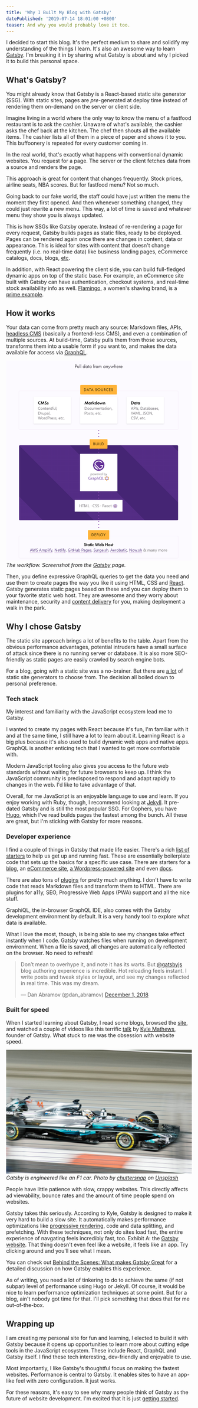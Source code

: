 ```yaml
---
title: 'Why I Built My Blog with Gatsby'
datePublished: '2019-07-14 18:01:00 +0800'
teaser: And why you would probably love it too.
---
```


I decided to start this blog. It's the perfect medium to share and solidify my understanding of the things I learn. It's also an awesome way to learn [Gatsby](https://www.gatsbyjs.org/). I'm breaking it in by sharing what Gatsby is about and why I picked it to build this personal space.

## What's Gatsby?

You might already know that Gatsby is a React-based static site generator (SSG). With static sites, pages are _pre_-generated at deploy time instead of rendering them on-demand on the server or client side.

Imagine living in a world where the only way to know the menu of a fastfood restaurant is to ask the cashier. Unaware of what's available, the cashier asks the chef back at the kitchen. The chef then shouts all the available items. The cashier lists all of them in a piece of paper and shows it to you. This buffoonery is repeated for every customer coming in.

In the real world, that's exactly what happens with conventional dynamic websites. You request for a page. The server or the client fetches data from a source and renders the page.

This approach is great for content that changes frequently. Stock prices, airline seats, NBA scores. But for fastfood menu? Not so much.

Going back to our fake world, the staff could have just written the menu the moment they first opened. And then whenever something changed, they could just rewrite a new menu. This way, a lot of time is saved and whatever menu they show you is always updated.

This is how SSGs like Gatsby operate. Instead of re-rendering a page for every request, Gatsby builds pages as static files, ready to be deployed. Pages can be rendered again once there are changes in content, data or appearance. This is ideal for sites with content that doesn't change frequently (i.e. no real-time data) like business landing pages, eCommerce catalogs, docs, blogs, [etc](https://www.gatsbyjs.org/showcase/).

In addition, with React powering the client side, you can build full-fledged dynamic apps on top of the static base. For example, an eCommerce site built with Gatsby can have authentication, checkout systems, and real-time stock availability info as well. [Flamingo](https://www.shopflamingo.com/), a women's shaving brand, is a [prime example](https://www.youtube.com/watch?v=cp6nWSBEM0o).

## How it works

Your data can come from pretty much any source: Markdown files, APIs, [headless CMS](https://headlesscms.org) (basically a frontend-less CMS), and even a combination of multiple sources. At build-time, Gatsby pulls them from those sources, transforms them into a usable form if you want to, and makes the data available for access via [GraphQL](https://graphql.org/).

![How Gatsby Works](how-gatsby-works.png)
_The workflow. Screenshot from the [Gatsby](https://www.gatsbyjs.org/) page._

Then, you define expressive GraphQL queries to get the data you need and use them to create pages the way you like it using HTML, CSS and [React](https://reactjs.org/). Gatsby generates static pages based on these and you can deploy them to your favorite static web host. They are awesome and they worry about maintenance, security and [content delivery](https://en.wikipedia.org/wiki/Content_delivery_network) for you, making deployment a walk in the park.


## Why I chose Gatsby

The static site approach brings a lot of benefits to the table. Apart from the obvious performance advantages, potential intruders have a small surface of attack since there is no running server or database. It is also more SEO-friendly as static pages are easily crawled by search engine bots.

For a blog, going with a static site was a no-brainer. But there are [a lot](https://www.staticgen.com/) of static site generators to choose from. The decision all boiled down to personal preference.

### Tech stack

My interest and familiarity with the JavaScript ecosystem lead me to Gatsby.

I wanted to create my pages with React because it's fun, I'm familiar with it and at the same time, I still have a lot to learn about it. Learning React is a big plus because it's also used to build dynamic web apps and native apps. GraphQL is another enticing tech that I wanted to get more comfortable with.

Modern JavaScript tooling also gives you access to the future web standards without waiting for future browsers to keep up. I think the JavaScript community is predisposed to respond and adapt rapidly to changes in the web. I'd like to take advantage of that.

Overall, for me JavaScript is an enjoyable language to use and learn. If you enjoy working with Ruby, though, I recommend looking at [Jekyll](https://jekyllrb.com/). It pre-dated Gatsby and is still the most popular SSG. For Gophers, you have [Hugo](https://gohugo.io/), which I've read builds pages the fastest among the bunch. All these are great, but I'm sticking with Gatsby for more reasons.

### Developer experience

I find a couple of things in Gatsby that made life easier. There's a rich [list of starters](https://www.gatsbyjs.org/starters) to help us get up and running fast. These are essentially boilerplate code that sets up the basics for a specific use case. There are starters for a [blog](https://www.gatsbyjs.org/starters/gatsbyjs/gatsby-starter-blog/), an [eCommerce site](https://www.gatsbyjs.org/starters/parmsang/gatsby-starter-ecommerce/), [a Wordpress-powered site](https://www.gatsbyjs.org/starters/GatsbyCentral/gatsby-starter-wordpress/) and even [docs](https://www.gatsbyjs.org/starters/whoisryosuke/gatsby-documentation-starter/).

There are also tons of [plugins](https://www.gatsbyjs.org/plugins/) for pretty much anything. I don't have to write code that reads Markdown files and transform them to HTML. There are plugins for a11y, SEO, Progressive Web Apps (PWA) support and all the nice stuff.

GraphiQL, the in-browser GraphQL IDE, also comes with the Gatsby development environment by default. It is a very handy tool to explore what data is available.

What I love the most, though, is being able to see my changes take effect instantly when I code. Gatsby watches files when running on development environment. When a file is saved, all changes are automatically reflected on the browser. No need to refresh!

<blockquote class="twitter-tweet"><p lang="en" dir="ltr">Don’t mean to overhype it, and note it has its warts. But <a href="https://twitter.com/gatsbyjs?ref_src=twsrc%5Etfw">@gatsbyjs</a> blog authoring experience is incredible. Hot reloading feels instant. I write posts and tweak styles or layout, and see my changes reflected in real time. This was my dream.</p>&mdash; Dan Abramov (@dan_abramov) <a href="https://twitter.com/dan_abramov/status/1068884262273933312?ref_src=twsrc%5Etfw">December 1, 2018</a></blockquote> <script async src="https://platform.twitter.com/widgets.js" charset="utf-8"></script>


### Built for speed

When I started learning about Gatsby, I read some blogs, browsed the [site](https://www.gatsbyjs.org/), and watched a couple of videos like this terrific [talk](https://www.youtube.com/watch?v=Gtd-Ht-D0sg) by [Kyle Mathews](https://twitter.com/kylemathews), founder of Gatsby. What stuck to me was the obsession with website speed.

![F1 Car Speed](f1-car-speed.jpg)
_Gatsby is engineered like an F1 car. Photo by [chuttersnap](https://unsplash.com/@chuttersnap?utm_source=unsplash&utm_medium=referral&utm_content=creditCopyText) on [Unsplash](https://unsplash.com/?utm_source=unsplash&utm_medium=referral&utm_content=creditCopyText)_

People have little patience with slow, crappy websites. This directly affects ad viewability, bounce rates and the amount of time people spend on websites.

Gatsby takes this seriously. According to Kyle, Gatsby is designed to make it very hard to build a slow site. It automatically makes performance optimizations like [progressive rendering](https://medium.com/ben-and-dion/progressive-rendering-a-killer-and-under-appreciated-feature-of-the-web-97c789b608c1), code and data splitting, and prefetching. With these techniques, not only do sites load fast, the entire experience of navgating feels incredibly fast, too. Exhibit A: the [Gatsby website](https://www.gatsbyjs.org/). That thing doesn't even feel like a website, it feels like an app. Try clicking around and you'll see what I mean.

You can check out [Behind the Scenes: What makes Gatsby Great](https://www.gatsbyjs.org/blog/2019-04-02-behind-the-scenes-what-makes-gatsby-great/) for a detailed discussion on how Gatsby enables this experience.

As of writing, you need a lot of tinkering to do to achieve the same (if not subpar) level of performance using Hugo or Jekyll. Of course, it would be nice to learn performance optimization techniques at some point. But for a blog, ain't nobody got time for that. I'll pick something that does that for me out-of-the-box.


## Wrapping up

I am creating my personal site for fun and learning, I elected to build it with Gatsby because it opens up opportunities to learn more about cutting edge tools in the JavaScript ecosystem. These include React, GraphQL and Gatsby itself. I find these tech interesting, dev-friendly and enjoyable to use.

Most importantly, I like Gatsby's thoughtful focus on making the fastest websites. Performance is central to Gatsby. It enables sites to have an app-like feel with zero configuration. It just works.

For these reasons, it's easy to see why many people think of Gatsby as the future of website development. I'm excited that it is just [getting started](https://www.youtube.com/watch?v=1tjvFldRg6A).


<!--
    Setting up `gatsby-source-filesystem` allows you to query file nodes through GraphQL. It adds these fields:
        - allFile
        - directory
        - file
-->

<!-- 
    Doing a GraphQL query in a page
-->

<!--
Source plugins pull data from a data source into the Gatsby data system.
Transformer plugins transform this raw data into something more usable
-->

<!--

-->